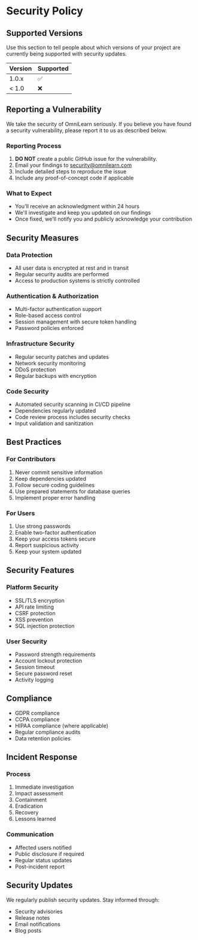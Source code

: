 # Security Policy

## Supported Versions

Use this section to tell people about which versions of your project are currently being supported with security updates.

| Version | Supported          |
| ------- | ------------------ |
| 1.0.x   | :white_check_mark: |
| < 1.0   | :x:                |

## Reporting a Vulnerability

We take the security of OmniLearn seriously. If you believe you have found a security vulnerability, please report it to us as described below.

### Reporting Process

1. **DO NOT** create a public GitHub issue for the vulnerability.
2. Email your findings to security@omnilearn.com
3. Include detailed steps to reproduce the issue
4. Include any proof-of-concept code if applicable

### What to Expect

- You'll receive an acknowledgment within 24 hours
- We'll investigate and keep you updated on our findings
- Once fixed, we'll notify you and publicly acknowledge your contribution

## Security Measures

### Data Protection
- All user data is encrypted at rest and in transit
- Regular security audits are performed
- Access to production systems is strictly controlled

### Authentication & Authorization
- Multi-factor authentication support
- Role-based access control
- Session management with secure token handling
- Password policies enforced

### Infrastructure Security
- Regular security patches and updates
- Network security monitoring
- DDoS protection
- Regular backups with encryption

### Code Security
- Automated security scanning in CI/CD pipeline
- Dependencies regularly updated
- Code review process includes security checks
- Input validation and sanitization

## Best Practices

### For Contributors
1. Never commit sensitive information
2. Keep dependencies updated
3. Follow secure coding guidelines
4. Use prepared statements for database queries
5. Implement proper error handling

### For Users
1. Use strong passwords
2. Enable two-factor authentication
3. Keep your access tokens secure
4. Report suspicious activity
5. Keep your system updated

## Security Features

### Platform Security
- SSL/TLS encryption
- API rate limiting
- CSRF protection
- XSS prevention
- SQL injection protection

### User Security
- Password strength requirements
- Account lockout protection
- Session timeout
- Secure password reset
- Activity logging

## Compliance

- GDPR compliance
- CCPA compliance
- HIPAA compliance (where applicable)
- Regular compliance audits
- Data retention policies

## Incident Response

### Process
1. Immediate investigation
2. Impact assessment
3. Containment
4. Eradication
5. Recovery
6. Lessons learned

### Communication
- Affected users notified
- Public disclosure if required
- Regular status updates
- Post-incident report

## Security Updates

We regularly publish security updates. Stay informed through:
- Security advisories
- Release notes
- Email notifications
- Blog posts
